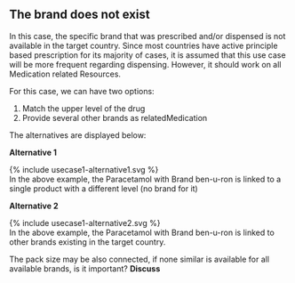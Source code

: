 <h2>The brand does not exist</h2>

In this case, the specific brand that was prescribed and/or dispensed is not available in the target country.
Since most countries have active principle based prescription for its majority of cases, it is assumed that this use case will be more frequent regarding dispensing. 
However, it should work on all Medication related Resources.

For this case, we can have two options:
1. Match the upper level of the drug
2. Provide several other brands as relatedMedication


The alternatives are displayed below:

**Alternative 1**

<div>
{% include usecase1-alternative1.svg %}
</div>
In the above example, the Paracetamol with Brand ben-u-ron is linked to a single product with a different level (no brand for it)

**Alternative 2**

<div>
{% include usecase1-alternative2.svg %}
</div>
In the above example, the Paracetamol with Brand ben-u-ron is linked to other brands existing in the target country.



The pack size may be also connected, if none similar is available for all available brands, is it important? **Discuss**